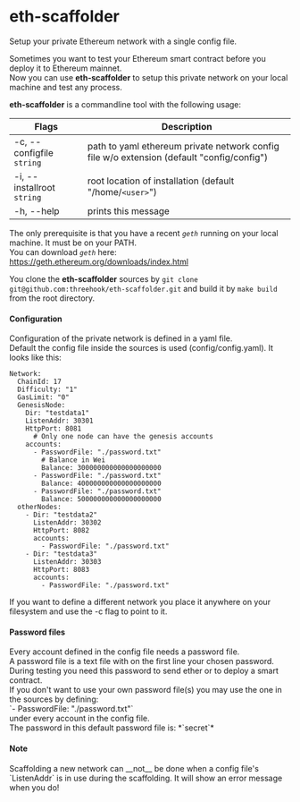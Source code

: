 # eth-scaffolder
Setup your private Ethereum network with a single config file.

Sometimes you want to test your Ethereum smart contract before you deploy it to Ethereum mainnet.<br/>
Now you can use **eth-scaffolder** to setup this private network on your local machine and test any process.

**eth-scaffolder** is a commandline tool with the following usage:<br/>

| Flags                       | Description    
| ------------------------    | ------------- 
| -c, --configfile `string`   | path to yaml ethereum private network config file w/o extension (default "config/config")
| -i, --installroot `string`  | root location of installation (default "/home/`<user>`")
| -h, --help                  | prints this message


The only prerequisite is that you have a recent *`geth`* running on your local machine. It must be on your PATH.<br/>
You can download *`geth`* here: https://geth.ethereum.org/downloads/index.html<br/>

You clone the **eth-scaffolder** sources by `git clone git@github.com:threehook/eth-scaffolder.git` and build it by `make build` from the root directory.

<H4>Configuration</H4>
Configuration of the private network is defined in a yaml file.<br/>
Default the config file inside the sources is used (config/config.yaml). It looks like this:<br/>

```
Network:
  ChainId: 17
  Difficulty: "1"
  GasLimit: "0"
  GenesisNode:
    Dir: "testdata1"
    ListenAddr: 30301
    HttpPort: 8081
      # Only one node can have the genesis accounts
    accounts:
      - PasswordFile: "./password.txt"
        # Balance in Wei
        Balance: 300000000000000000000
      - PasswordFile: "./password.txt"
        Balance: 400000000000000000000
      - PasswordFile: "./password.txt"
        Balance: 500000000000000000000
  otherNodes:
    - Dir: "testdata2"
      ListenAddr: 30302
      HttpPort: 8082
      accounts:
        - PasswordFile: "./password.txt"
    - Dir: "testdata3"
      ListenAddr: 30303
      HttpPort: 8083
      accounts:
        - PasswordFile: "./password.txt"
```

If you want to define a different network you place it anywhere on your filesystem and use the -c flag to point to it.

<H4>Password files</H4>
Every account defined in the config file needs a password file.<br/>
A password file is a text file with on the first line your chosen password.<br/>
During testing you need this password to send ether or to deploy a smart contract.<br/>
If you don't want to use your own password file(s) you may use the one in the sources by defining:<br/>
`- PasswordFile: "./password.txt"`<br/>
under every account in the config file.<br/> 
The password in this default password file is: *`secret`*


<H4>Note</H4>
Scaffolding a new network can __not__ be done when a config file's `ListenAddr` is in use during the scaffolding.
It will show an error message when you do!
 
